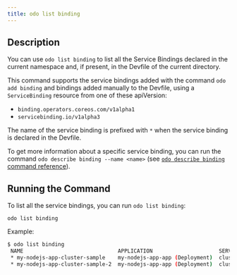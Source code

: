 ```yaml
---
title: odo list binding
---
```


## Description

You can use `odo list binding` to list all the Service Bindings declared in the current namespace and, if present, 
in the Devfile of the current directory.

This command supports the service bindings added with the command `odo add binding` and bindings added manually
to the Devfile, using a `ServiceBinding` resource from one of these apiVersion:
- `binding.operators.coreos.com/v1alpha1`
- `servicebinding.io/v1alpha3`

The name of the service binding is prefixed with `*` when the service binding is declared in the Devfile.

To get more information about a specific service binding, you can run the command `odo describe binding --name <name>` (see [`odo describe binding` command reference](./describe-binding.md)).

## Running the Command

To list all the service bindings, you can run `odo list binding`:
```shell
odo list binding
```

Example:

```sh
$ odo list binding
 NAME                              APPLICATION                     SERVICES                                                   RUNNING IN 
 * my-nodejs-app-cluster-sample    my-nodejs-app-app (Deployment)  cluster-sample (Cluster.postgresql.k8s.enterprisedb.io)    Dev       
 * my-nodejs-app-cluster-sample-2  my-nodejs-app-app (Deployment)  cluster-sample-2 (Cluster.postgresql.k8s.enterprisedb.io)  Dev       
```
